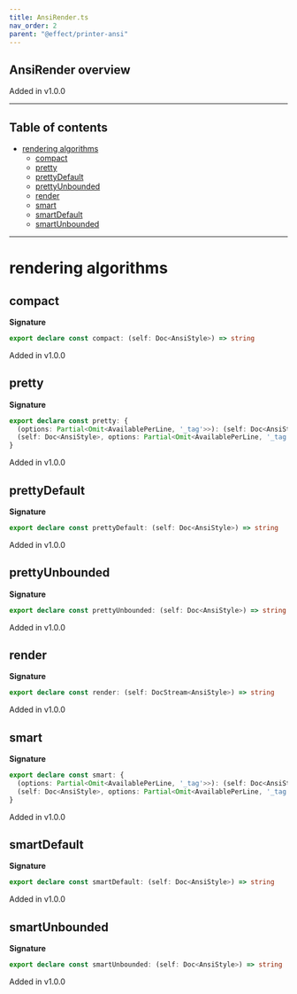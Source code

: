 ```yaml
---
title: AnsiRender.ts
nav_order: 2
parent: "@effect/printer-ansi"
---
```


## AnsiRender overview

Added in v1.0.0

---

<h2 class="text-delta">Table of contents</h2>

- [rendering algorithms](#rendering-algorithms)
  - [compact](#compact)
  - [pretty](#pretty)
  - [prettyDefault](#prettydefault)
  - [prettyUnbounded](#prettyunbounded)
  - [render](#render)
  - [smart](#smart)
  - [smartDefault](#smartdefault)
  - [smartUnbounded](#smartunbounded)

---

# rendering algorithms

## compact

**Signature**

```ts
export declare const compact: (self: Doc<AnsiStyle>) => string
```

Added in v1.0.0

## pretty

**Signature**

```ts
export declare const pretty: {
  (options: Partial<Omit<AvailablePerLine, '_tag'>>): (self: Doc<AnsiStyle>) => string
  (self: Doc<AnsiStyle>, options: Partial<Omit<AvailablePerLine, '_tag'>>): string
}
```

Added in v1.0.0

## prettyDefault

**Signature**

```ts
export declare const prettyDefault: (self: Doc<AnsiStyle>) => string
```

Added in v1.0.0

## prettyUnbounded

**Signature**

```ts
export declare const prettyUnbounded: (self: Doc<AnsiStyle>) => string
```

Added in v1.0.0

## render

**Signature**

```ts
export declare const render: (self: DocStream<AnsiStyle>) => string
```

Added in v1.0.0

## smart

**Signature**

```ts
export declare const smart: {
  (options: Partial<Omit<AvailablePerLine, '_tag'>>): (self: Doc<AnsiStyle>) => string
  (self: Doc<AnsiStyle>, options: Partial<Omit<AvailablePerLine, '_tag'>>): string
}
```

Added in v1.0.0

## smartDefault

**Signature**

```ts
export declare const smartDefault: (self: Doc<AnsiStyle>) => string
```

Added in v1.0.0

## smartUnbounded

**Signature**

```ts
export declare const smartUnbounded: (self: Doc<AnsiStyle>) => string
```

Added in v1.0.0
